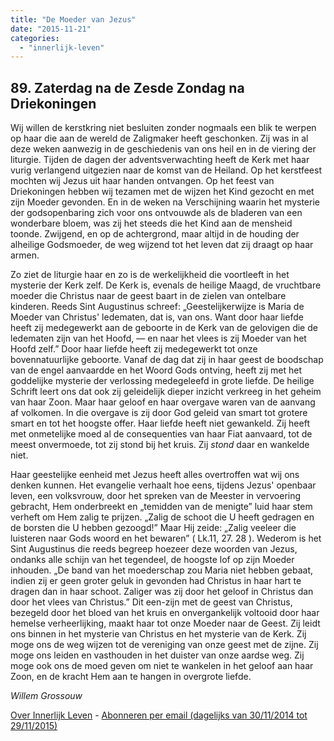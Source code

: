 ```yaml
---
title: "De Moeder van Jezus"
date: "2015-11-21"
categories: 
  - "innerlijk-leven"
---
```


## 89\. Zaterdag na de Zesde Zondag na Driekoningen

Wij willen de kerstkring niet besluiten zonder nogmaals een blik te werpen op haar die aan de wereld de Zaligmaker heeft geschonken. Zij was in al deze weken aanwezig in de geschiedenis van ons heil en in de viering der liturgie. Tijden de dagen der adventsverwachting heeft de Kerk met haar vurig verlangend uitgezien naar de komst van de Heiland. Op het kerstfeest mochten wij Jezus uit haar handen ontvangen. Op het feest van Driekoningen hebben wij tezamen met de wijzen het Kind gezocht en met zijn Moeder gevonden. En in de weken na Verschijning waarin het mysterie der godsopenbaring zich voor ons ontvouwde als de bladeren van een wonderbare bloem, was zij het steeds die het Kind aan de mensheid toonde. Zwijgend, en op de achtergrond, maar altijd in de houding der alheilige Godsmoeder, de weg wijzend tot het leven dat zij draagt op haar armen.

Zo ziet de liturgie haar en zo is de werkelijkheid die voortleeft in het mysterie der Kerk zelf. De Kerk is, evenals de heilige Maagd, de vruchtbare moeder die Christus naar de geest baart in de zielen van ontelbare kinderen. Reeds Sint Augustinus schreef: „Geestelijkerwijze is Maria de Moeder van Christus' ledematen, dat is, van ons. Want door haar liefde heeft zij medegewerkt aan de geboorte in de Kerk van de gelovigen die de ledematen zijn van het Hoofd, — en naar het vlees is zij Moeder van het Hoofd zelf.” Door haar liefde heeft zij medegewerkt tot onze bovennatuurlijke geboorte. Vanaf de dag dat zij in haar geest de boodschap van de engel aanvaardde en het Woord Gods ontving, heeft zij met het goddelijke mysterie der verlossing medegeleefd in grote liefde. De heilige Schrift leert ons dat ook zij geleidelijk dieper inzicht verkreeg in het geheim van haar Zoon. Maar haar geloof en haar overgave waren van de aanvang af volkomen. In die overgave is zij door God geleid van smart tot grotere smart en tot het hoogste offer. Haar liefde heeft niet gewankeld. Zij heeft met onmetelijke moed al de consequenties van haar Fiat aanvaard, tot de meest onvermoede, tot zij stond bij het kruis. Zij _stond_ daar en wankelde niet.

Haar geestelijke eenheid met Jezus heeft alles overtroffen wat wij ons denken kunnen. Het evangelie verhaalt hoe eens, tijdens Jezus' openbaar leven, een volksvrouw, door het spreken van de Meester in vervoering gebracht, Hem onderbreekt en „temidden van de menigte” luid haar stem verheft om Hem zalig te prijzen. „Zalig de schoot die U heeft gedragen en de borsten die U hebben gezoogd!” Maar Hij zeide: „Zalig veeleer die luisteren naar Gods woord en het bewaren” ( Lk.11, 27. 28 ). Wederom is het Sint Augustinus die reeds begreep hoezeer deze woorden van Jezus, ondanks alle schijn van het tegendeel, de hoogste lof op zijn Moeder inhouden. „De band van het moederschap zou Maria niet hebben gebaat, indien zij er geen groter geluk in gevonden had Christus in haar hart te dragen dan in haar schoot. Zaliger was zij door het geloof in Christus dan door het vlees van Christus.” Dit een-zijn met de geest van Christus, bezegeld door het bloed van het kruis en onvergankelijk voltooid door haar hemelse verheerlijking, maakt haar tot onze Moeder naar de Geest. Zij leidt ons binnen in het mysterie van Christus en het mysterie van de Kerk. Zij moge ons de weg wijzen tot de vereniging van onze geest met de zijne. Zij moge ons leiden en vasthouden in het duister van onze aardse weg. Zij moge ook ons de moed geven om niet te wankelen in het geloof aan haar Zoon, en de kracht Hem aan te hangen in overgrote liefde.

_Willem Grossouw_

[Over Innerlijk Leven](/blog/een-jaar-lang-innerlijk-leven-op-geloven-leren/) - [Abonneren per email (dagelijks van 30/11/2014 tot 29/11/2015)](http://eepurl.com/9P3DT)
